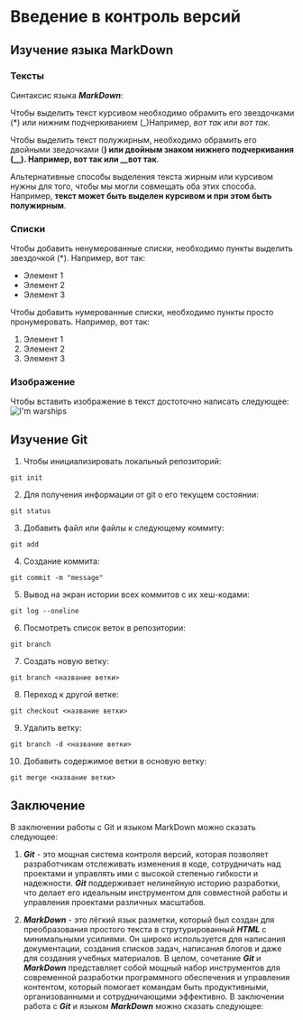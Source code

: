 # Введение в контроль версий

## Изучение языка MarkDown

### Тексты
Синтаксис языка __*MarkDown*__:

Чтобы выделить текст курсивом необходимо обрамить его звездочками (*) или нижним подчеркиванием (_)Например, *вот так* или _вот так_.

Чтобы выделить текст полужирным, необходимо обрамить его двойными зведочками (**) или двойным знаком нижнего подчеркивания (__). Например, **вот так** или __вот так**.

Альтернативные способы выделения текста жирным или курсивом нужны для того, чтобы мы могли совмещать оба этих способа. Например, __текст может быть выделен курсивом и при этом быть **полужирным**__.

### Списки
Чтобы добавить 
ненумерованные списки, необходимо пункты выделить звездочкой (*). Например, вот так:
* Элемент 1
* Элемент 2
* Элемент 3

Чтобы добавить нумерованные списки, необходимо пункты просто пронумеровать. Например, вот так:
1. Элемент 1
2. Элемент 2
3. Элемент 3

### Изображение
Чтобы вставить изображение в текст достоточно написать следующее:
![I'm warships](Warships.jpg)

## Изучение Git

1. Чтобы инициализировать локальный репозиторий:
```ch
git init
```
2. Для получения информации от git о его текущем состоянии:
```ch
git status
```
3. Добавить файл или файлы к следующему коммиту:
```ch
git add
```
4. Создание коммита:
```ch
git commit -m "message"
```
5. Вывод на экран истории всех коммитов с их хеш-кодами:
```ch
git log --oneline
```
6. Посмотреть список веток в репозитории:
```ch
git branch
```
7. Создать новую ветку:
```ch
git branch <название ветки>
```
8. Переход к другой ветке:
```ch
git checkout <название ветки>
```
9. Удалить ветку:
```ch
git branch -d <название ветки>
```
10. Добавить содержимое ветки в основую ветку:
```ch
git merge <название ветки>
```

## Заключение
В заключении работы с Git и языком MarkDown можно сказать следующее:
1. __*Git*__ - это мощная система контроля версий, которая позволяет разработчикам отслеживать изменения в коде, сотрудничать над проектами и управлять ими с высокой степенью гибкости и надежности. __*Git*__ поддерживает нелинейную историю разработки, что делает его идеальным инструментом для совместной работы и управления проектами различных масштабов.

2. __*MarkDown*__ - это лёгкий язык разметки, который был создан для преобразования простого текста в струтурированный __*HTML*__ с минимальными усилиями. Он широко используется для написания документации, создания списков задач, написания блогов и даже для создания учебных материалов.
В целом, сочетание __*Git*__ и __*MarkDown*__ представляет собой мощный набор инструментов для современной разработки программного обеспечения и управления контентом, который помогает командам быть продуктивными, организованными и сотрудничающими эффективно.
В заключении работа с __*Git*__ и языком __*MarkDown*__ можно сказать следующее:
